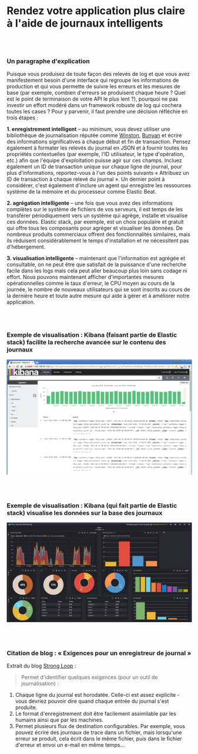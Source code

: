 # Rendez votre application plus claire à l'aide de journaux intelligents

<br/><br/>

### Un paragraphe d'explication

Puisque vous produisez de toute façon des relevés de log et que vous avez manifestement besoin d'une interface qui regroupe les informations de production et qui vous permette de suivre les erreurs et les mesures de base (par exemple, combien d'erreurs se produisent chaque heure ? Quel est le point de terminaison de votre API le plus lent ?), pourquoi ne pas investir un effort modéré dans un framework robuste de log qui cochera toutes les cases ? Pour y parvenir, il faut prendre une décision réfléchie en trois étapes :

**1. enregistrement intelligent** – au minimum, vous devez utiliser une bibliothèque de journalisation réputée comme [Winston](https://github.com/winstonjs/winston), [Bunyan](https://github.com/trentm/node-bunyan) et écrire des informations significatives à chaque début et fin de transaction. Pensez également à formater les relevés du journal en JSON et à fournir toutes les propriétés contextuelles (par exemple, l'ID utilisateur, le type d'opération, etc.) afin que l'équipe d'exploitation puisse agir sur ces champs. Incluez également un ID de transaction unique sur chaque ligne de journal, pour plus d'informations, reportez-vous à l'un des points suivants « Attribuez un ID de transaction à chaque relevé du journal ». Un dernier point à considérer, c'est également d'inclure un agent qui enregistre les ressources système de la mémoire et du processeur comme Elastic Beat.

**2. agrégation intelligente** – une fois que vous avez des informations complètes sur le système de fichiers de vos serveurs, il est temps de les transférer périodiquement vers un système qui agrège, installe et visualise ces données. Elastic stack, par exemple, est un choix populaire et gratuit qui offre tous les composants pour agréger et visualiser les données. De nombreux produits commerciaux offrent des fonctionnalités similaires, mais ils réduisent considérablement le temps d'installation et ne nécessitent pas d'hébergement.

**3. visualisation intelligente** – maintenant que l'information est agrégée et consultable, on ne peut être que satisfait de la puissance d'une recherche facile dans les logs mais cela peut aller beaucoup plus loin sans codage ni effort. Nous pouvons maintenant afficher d'importantes mesures opérationnelles comme le taux d'erreur, le CPU moyen au cours de la journée, le nombre de nouveaux utilisateurs qui se sont inscrits au cours de la dernière heure et toute autre mesure qui aide à gérer et à améliorer notre application.

<br/><br/>

### Exemple de visualisation : Kibana (faisant partie de Elastic stack) facilite la recherche avancée sur le contenu des journaux

![Kibana facilite la recherche avancée sur le contenu des journaux](/assets/images/smartlogging1.png "Kibana facilite la recherche avancée sur le contenu des journaux")

<br/><br/>

### Exemple de visualisation : Kibana (qui fait partie de Elastic stack) visualise les données sur la base des journaux

![Kibana visualise les données sur la base des journaux](/assets/images/smartlogging2.jpg "Kibana visualise les données sur la base des journaux")

<br/><br/>

### Citation de blog : « Exigences pour un enregistreur de journal »

Extrait du blog [Strong Loop](https://strongloop.com/strongblog/compare-node-js-logging-winston-bunyan/) :

> Permet d'identifier quelques exigences (pour un outil de journalisation) :
1. Chaque ligne du journal est horodatée. Celle-ci est assez explicite - vous devriez pouvoir dire quand chaque entrée du journal s'est produite.
2. Le format d'enregistrement doit être facilement assimilable par les humains ainsi que par les machines.
3. Permet plusieurs flux de destination configurables. Par exemple, vous pouvez écrire des journaux de trace dans un fichier, mais lorsqu'une erreur se produit, cela écrit dans le même fichier, puis dans le fichier d'erreur et envoi un e-mail en même temps…

<br/><br/>

<br/><br/>
